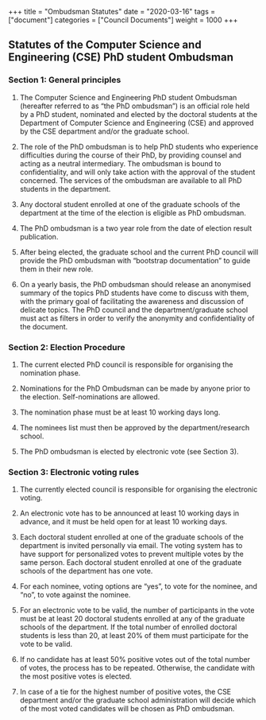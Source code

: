 +++
title = "Ombudsman Statutes"
date = "2020-03-16"
tags = ["document"]
categories = ["Council Documents"]
weight = 1000
+++

## Statutes of the Computer Science and Engineering (CSE) PhD student Ombudsman

### Section 1: General principles

1. The Computer Science and Engineering PhD student Ombudsman (hereafter referred to as “the PhD ombudsman”) is an official role held by a PhD student, nominated and elected by the doctoral students at the Department of Computer Science and Engineering (CSE) and approved by the CSE department and/or the graduate school.

2. The role of the PhD ombudsman is to help PhD students who experience difficulties during the course of their PhD, by providing counsel and acting as a neutral intermediary. The ombudsman is bound to confidentiality, and will only take action with the approval of the student concerned. The services of the ombudsman are available to all PhD students in the department. 

3. Any doctoral student enrolled at one of the graduate schools of the department at the time of the election is eligible as PhD ombudsman.

4. The PhD ombudsman is a two year role from the date of election result publication.

5. After being elected, the graduate school and the current PhD council will provide the PhD ombudsman with “bootstrap documentation” to guide them in their new role.

6. On a yearly basis, the PhD ombudsman should release an anonymised summary of the topics PhD students have come to discuss with them, with the primary goal of facilitating the awareness and discussion of delicate topics. The PhD council and the department/graduate school must act as filters in order to verify the anonymity and confidentiality of the document.


### Section 2: Election Procedure

1. The current elected PhD council is responsible for organising the nomination phase.

2. Nominations for the PhD Ombudsman can be made by anyone prior to the election. Self-nominations are allowed.

3. The nomination phase must be at least 10 working days long.

4. The nominees list must then be approved by the department/research school.

5. The PhD ombudsman is elected by electronic vote (see Section 3).


### Section 3: Electronic voting rules

1. The currently elected council is responsible for organising the electronic voting. 

2. An electronic vote has to be announced at least 10 working days in advance, and it must be held open for at least 10 working days. 

3. Each doctoral student enrolled at one of the graduate schools of the department is invited personally via email. The voting system has to have support for personalized votes to prevent multiple votes by the same person. Each doctoral student enrolled at one of the graduate schools of the department has one vote.

4. For each nominee, voting options are “yes”, to vote for the nominee, and “no”, to vote against the nominee.

5. For an electronic vote to be valid, the number of participants in the vote must be at least 20 doctoral students enrolled at any of the graduate schools of the department. If the total number of enrolled doctoral students is less than 20, at least 20% of them must participate for the vote to be valid. 

6. If no candidate has at least 50% positive votes out of the total number of votes, the process has to be repeated. Otherwise, the candidate with the most positive votes is elected.

7. In case of a tie for the highest number of positive votes, the CSE department and/or the graduate school administration will decide which of the most voted candidates will be chosen as PhD ombudsman.

